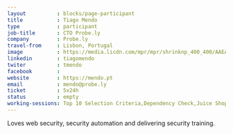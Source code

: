 ```yaml
---
layout          : blocks/page-participant
title           : Tiago Mendo
type            : participant
job-title       : CTO Probe.ly
company         : Probe.ly
travel-from     : Lisbon, Portugal
image           : https://media.licdn.com/mpr/mpr/shrinknp_400_400/AAEAAQAAAAAAAAWrAAAAJGQxMmFmZjJkLWE2OTgtNDNhNy05Mzg2LTNkZTZkMTQ5MmViZQ.jpg
linkedin        : tiagomendo
twiter          : tmendo
facebook        :
website         : https://mendo.pt
email           : mendo@probe.ly
ticket          : 5x24h
status          : empty
working-sessions: Top 10 Selection Criteria,Dependency Check,Juice Shop Brainstorming,Data behind Owasp Top 10 2017,A10 - Underprotected APIs,A7 - Insufficient Attack Protection,Securing the CI Pipeline,Implications of Owasp Top 10 2017,Security Guidance and Feedback in IDE,Webgoat,Securing GitHub Integrations,ZAP,Teaching Attacker perspective to Developers,NextGen Security Scanners,Machine Learning and Security,Sign Ceremony for Owasp Top 10 2017
---
```

Loves web security, security automation and delivering security training.